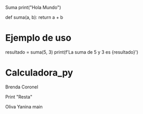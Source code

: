Suma
print("Hola Mundo")

def suma(a, b):
    return a + b

# Ejemplo de uso
resultado = suma(5, 3)
print(f'La suma de 5 y 3 es {resultado}')

# Calculadora_py
Brenda Coronel



Print "Resta"

Oliva Yanina
 main
